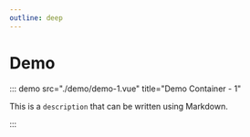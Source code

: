 ```yaml
---
outline: deep
---
```


# Demo

<demo src="./demo/demo-1.vue" attrs="{4}" title="Demo block - 1" desc="use demo" />

<demo src="./demo/demo-1.vue" attrs="{6}" title="Demo block - 2" desc="use `demo`" />

<demo src="./demo/demo-1.vue"  title="Demo block - 3" />

::: demo src="./demo/demo-1.vue" title="Demo Container - 1"

This is a `description` that can be written using Markdown.

:::
